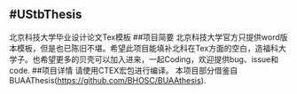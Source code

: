 ﻿#UStbThesis
------
北京科技大学毕业设计论文Tex模板
##项目简要
北京科技大学官方只提供word版本模板，但是也已陈旧不堪。希望此项目能填补北科在Tex方面的空白，造福科大学子。也希望更多的贝壳可以加入进来，一起Coding，欢迎提供bug、issue和code.
##项目详情
请使用CTEX宏包进行编译。
本项目部分借鉴自BUAAThesis(https://github.com/BHOSC/BUAAthesis).